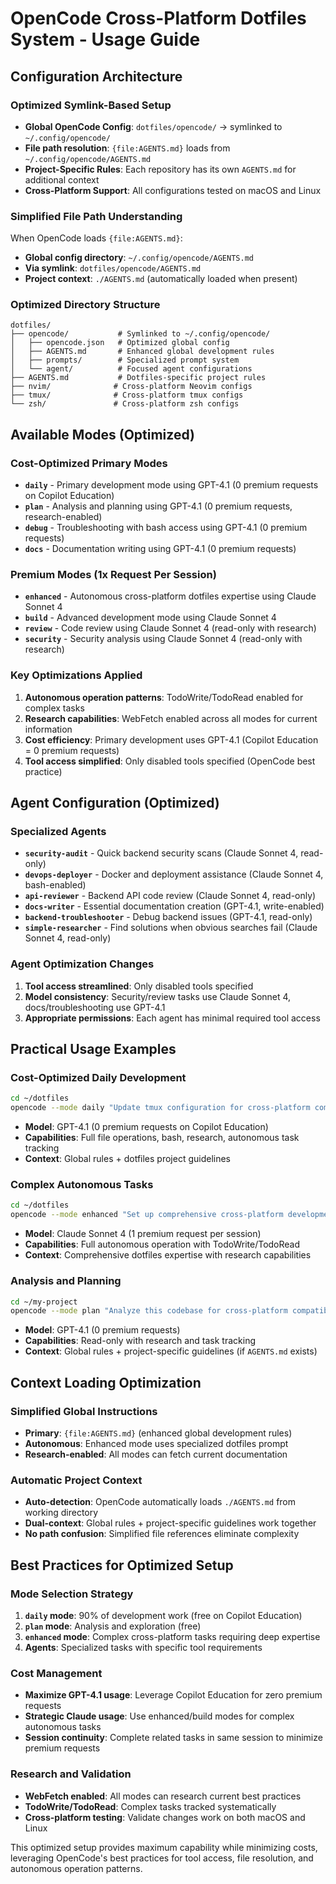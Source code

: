 # OpenCode Cross-Platform Dotfiles System - Usage Guide

## Configuration Architecture

### **Optimized Symlink-Based Setup**
- **Global OpenCode Config**: `dotfiles/opencode/` → symlinked to `~/.config/opencode/`
- **File path resolution**: `{file:AGENTS.md}` loads from `~/.config/opencode/AGENTS.md`
- **Project-Specific Rules**: Each repository has its own `AGENTS.md` for additional context
- **Cross-Platform Support**: All configurations tested on macOS and Linux

### **Simplified File Path Understanding**
When OpenCode loads `{file:AGENTS.md}`:
- **Global config directory**: `~/.config/opencode/AGENTS.md`
- **Via symlink**: `dotfiles/opencode/AGENTS.md`
- **Project context**: `./AGENTS.md` (automatically loaded when present)

### **Optimized Directory Structure**
```
dotfiles/
├── opencode/           # Symlinked to ~/.config/opencode/
│   ├── opencode.json   # Optimized global config
│   ├── AGENTS.md       # Enhanced global development rules
│   ├── prompts/        # Specialized prompt system
│   └── agent/          # Focused agent configurations
├── AGENTS.md           # Dotfiles-specific project rules
├── nvim/              # Cross-platform Neovim configs
├── tmux/              # Cross-platform tmux configs
└── zsh/               # Cross-platform zsh configs
```

## Available Modes (Optimized)

### **Cost-Optimized Primary Modes**
- **`daily`** - Primary development mode using GPT-4.1 (0 premium requests on Copilot Education)
- **`plan`** - Analysis and planning using GPT-4.1 (0 premium requests, research-enabled)
- **`debug`** - Troubleshooting with bash access using GPT-4.1 (0 premium requests)
- **`docs`** - Documentation writing using GPT-4.1 (0 premium requests)

### **Premium Modes (1x Request Per Session)**
- **`enhanced`** - Autonomous cross-platform dotfiles expertise using Claude Sonnet 4
- **`build`** - Advanced development mode using Claude Sonnet 4
- **`review`** - Code review using Claude Sonnet 4 (read-only with research)
- **`security`** - Security analysis using Claude Sonnet 4 (read-only with research)

### **Key Optimizations Applied**
1. **Autonomous operation patterns**: TodoWrite/TodoRead enabled for complex tasks
2. **Research capabilities**: WebFetch enabled across all modes for current information
3. **Cost efficiency**: Primary development uses GPT-4.1 (Copilot Education = 0 premium requests)
4. **Tool access simplified**: Only disabled tools specified (OpenCode best practice)

## Agent Configuration (Optimized)

### **Specialized Agents**
- **`security-audit`** - Quick backend security scans (Claude Sonnet 4, read-only)
- **`devops-deployer`** - Docker and deployment assistance (Claude Sonnet 4, bash-enabled)
- **`api-reviewer`** - Backend API code review (Claude Sonnet 4, read-only)
- **`docs-writer`** - Essential documentation creation (GPT-4.1, write-enabled)
- **`backend-troubleshooter`** - Debug backend issues (GPT-4.1, read-only)
- **`simple-researcher`** - Find solutions when obvious searches fail (Claude Sonnet 4, read-only)

### **Agent Optimization Changes**
1. **Tool access streamlined**: Only disabled tools specified
2. **Model consistency**: Security/review tasks use Claude Sonnet 4, docs/troubleshooting use GPT-4.1
3. **Appropriate permissions**: Each agent has minimal required tool access

## Practical Usage Examples

### **Cost-Optimized Daily Development**
```bash
cd ~/dotfiles
opencode --mode daily "Update tmux configuration for cross-platform compatibility"
```
- **Model**: GPT-4.1 (0 premium requests on Copilot Education)
- **Capabilities**: Full file operations, bash, research, autonomous task tracking
- **Context**: Global rules + dotfiles project guidelines

### **Complex Autonomous Tasks**
```bash
cd ~/dotfiles
opencode --mode enhanced "Set up comprehensive cross-platform development environment"
```
- **Model**: Claude Sonnet 4 (1 premium request per session)
- **Capabilities**: Full autonomous operation with TodoWrite/TodoRead
- **Context**: Comprehensive dotfiles expertise with research capabilities

### **Analysis and Planning**
```bash
cd ~/my-project
opencode --mode plan "Analyze this codebase for cross-platform compatibility"
```
- **Model**: GPT-4.1 (0 premium requests)
- **Capabilities**: Read-only with research and task tracking
- **Context**: Global rules + project-specific guidelines (if `AGENTS.md` exists)

## Context Loading Optimization

### **Simplified Global Instructions**
- **Primary**: `{file:AGENTS.md}` (enhanced global development rules)
- **Autonomous**: Enhanced mode uses specialized dotfiles prompt
- **Research-enabled**: All modes can fetch current documentation

### **Automatic Project Context**
- **Auto-detection**: OpenCode automatically loads `./AGENTS.md` from working directory
- **Dual-context**: Global rules + project-specific guidelines work together
- **No path confusion**: Simplified file references eliminate complexity

## Best Practices for Optimized Setup

### **Mode Selection Strategy**
1. **`daily` mode**: 90% of development work (free on Copilot Education)
2. **`plan` mode**: Analysis and exploration (free)
3. **`enhanced` mode**: Complex cross-platform tasks requiring deep expertise
4. **Agents**: Specialized tasks with specific tool requirements

### **Cost Management**
- **Maximize GPT-4.1 usage**: Leverage Copilot Education for zero premium requests
- **Strategic Claude usage**: Use enhanced/build modes for complex autonomous tasks
- **Session continuity**: Complete related tasks in same session to minimize premium requests

### **Research and Validation**
- **WebFetch enabled**: All modes can research current best practices
- **TodoWrite/TodoRead**: Complex tasks tracked systematically
- **Cross-platform testing**: Validate changes work on both macOS and Linux

This optimized setup provides maximum capability while minimizing costs, leveraging OpenCode's best practices for tool access, file resolution, and autonomous operation patterns.